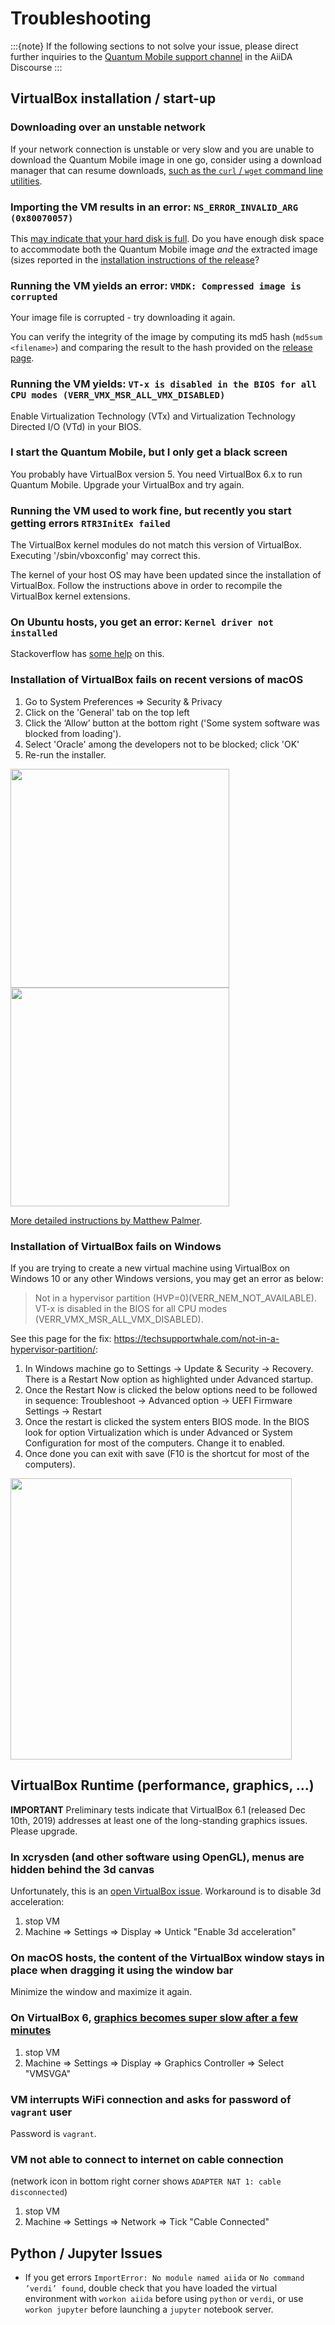 # Troubleshooting

:::{note}
If the following sections to not solve your issue,
please direct further inquiries to the [Quantum Mobile support channel](https://aiida.discourse.group/c/quantum-mobile/) in the AiiDA Discourse
:::

## VirtualBox installation / start-up

### Downloading over an unstable network

If your network connection is unstable or very slow and you are unable to download the Quantum Mobile image in one go, consider using a download manager that can resume downloads, [such as the `curl` / `wget` command line utilities](https://superuser.com/a/529951/345438).

### Importing the VM results in an error: `NS_ERROR_INVALID_ARG (0x80070057)`

This [may indicate that your hard disk is full](https://www.virtualbox.org/ticket/18343).
Do you have enough disk space to accommodate both the Quantum Mobile image *and* the extracted image (sizes reported in the [installation instructions of the release](https://github.com/marvel-nccr/quantum-mobile/releases)?

### Running the VM yields an error: `VMDK: Compressed image is corrupted`

Your image file is corrupted - try downloading it again.

You can verify the integrity of the image by computing its md5 hash (`md5sum <filename>`) and comparing the result to the hash provided on the [release page](https://github.com/marvel-nccr/quantum-mobile/releases).

### Running the VM yields: `VT-x is disabled in the BIOS for all CPU modes (VERR_VMX_MSR_ALL_VMX_DISABLED)`

Enable Virtualization Technology (VTx) and Virtualization Technology Directed I/O (VTd) in your BIOS.

### I start the Quantum Mobile, but I only get a black screen

You probably have VirtualBox version 5. You need VirtualBox 6.x to run Quantum Mobile. Upgrade your VirtualBox and try again.

### Running the VM used to work fine, but recently you start getting errors `RTR3InitEx failed`

The VirtualBox kernel modules do not match this version of VirtualBox.
Executing '/sbin/vboxconfig' may correct this.

The kernel of your host OS may have been updated since the installation of VirtualBox. Follow the instructions above in order to recompile the VirtualBox kernel extensions.

### On Ubuntu hosts, you get an error: `Kernel driver not installed`

Stackoverflow has [some help](https://askubuntu.com/questions/920689/how-to-fix-modprobe-vboxdrv-error-in-virtualbox) on this.

### Installation of VirtualBox fails on recent versions of macOS

1. Go to System Preferences => Security & Privacy
2. Click on the 'General' tab on the top left
3. Click the ‘Allow’ button at the bottom right ('Some system software was blocked from loading').
4. Select 'Oracle' among the developers not to be blocked; click 'OK'
5. Re-run the installer.

<img src="images/mac_install_failed.png" width="350px">

<img src="images/mac_security_settings.png" width="350px">

[More detailed instructions by Matthew Palmer](https://matthewpalmer.net/blog/2017/12/10/install-virtualbox-mac-high-sierra/index.html).

### Installation of VirtualBox fails on Windows

If you are trying to create a new virtual machine using VirtualBox on Windows 10 or any other Windows versions, you may get an error as below:

> Not in a hypervisor partition (HVP=0)(VERR_NEM_NOT_AVAILABLE).
> VT-x is disabled in the BIOS for all CPU modes (VERR_VMX_MSR_ALL_VMX_DISABLED).

See this page for the fix: <https://techsupportwhale.com/not-in-a-hypervisor-partition/>:

1. In Windows machine go to Settings -> Update & Security -> Recovery. There is a Restart Now option as highlighted under Advanced startup.
2. Once the Restart Now is clicked the below options need to be followed in sequence: Troubleshoot → Advanced option → UEFI Firmware Settings → Restart
3. Once the restart is clicked the system enters BIOS mode. In the BIOS look for option Virtualization which is under Advanced or System Configuration for most of the computers. Change it to enabled.
4. Once done you can exit with save (F10 is the shortcut for most of the computers).

<img src="images/Enable-virtualization-in-Windows.jpg" width="450px">

## VirtualBox Runtime (performance, graphics, ...)

**IMPORTANT** Preliminary tests indicate that VirtualBox 6.1 (released Dec 10th, 2019) addresses at least one of the long-standing graphics issues. Please upgrade.

### In xcrysden (and other software using OpenGL), menus are hidden behind the 3d canvas

Unfortunately, this is an [open VirtualBox issue](https://www.virtualbox.org/ticket/11596#comment:4). Workaround is to disable 3d acceleration:

1. stop VM
2. Machine => Settings => Display => Untick "Enable 3d acceleration"  

### On macOS hosts, the content of the VirtualBox window stays in place when dragging it using the window bar

Minimize the window and maximize it again.

### On VirtualBox 6, [graphics becomes super slow after a few minutes](https://jsephler.co.uk/slow-laggy-poor-graphics-performance-linux-guest-virtualbox-6-0/)

1. stop VM
2. Machine => Settings => Display => Graphics Controller => Select "VMSVGA"

### VM interrupts WiFi connection and asks for password of `vagrant` user

Password is `vagrant`.

### VM not able to connect to internet on cable connection

(network icon in bottom right corner shows `ADAPTER NAT 1: cable disconnected`)

1. stop VM
2. Machine => Settings => Network => Tick "Cable Connected"

## Python / Jupyter Issues

- If you get errors `ImportError: No module named aiida` or `No command ’verdi’ found`,
  double check that you have loaded the virtual environment with `workon aiida` before using `python` or `verdi`,
  or use `workon jupyter` before launching a `jupyter` notebook server.
